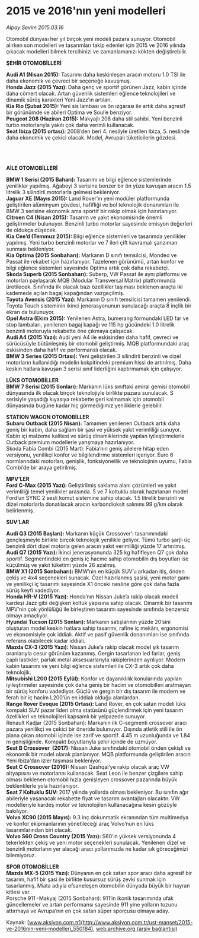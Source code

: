 # 2015 ve 2016'nın yeni modelleri

*Alpay Sevim 2015.03.16*

<div class="pNewsDetailMainContent" itemprop="articleBody">
 <p>
  Otomobil dünyası her yıl birçok yeni modeli pazara sunuyor. Otomobil alırken son modelleri ve tasarımları takip edenler için 2015 ve 2016 yılında çıkacak modelleri bilmek tercihinizi ve zamanlamanızı kökten değiştirebilir.
 </p>
 <p>
  <strong>
   ŞEHİR OTOMOBİLLERİ
  </strong>
 </p>
 <p>
  <strong>
   Audi A1 (Nisan 2015):
  </strong>
  Tasarımı daha keskinleşen aracın motoru 1.0 TSI ile daha ekonomik ve çevreci bir seçeneğe kavuşmuş.
  <br>
   <strong>
    Honda Jazz (2015 Yazı):
   </strong>
   Daha genç ve sportif görünen Jazz, kabin içinde daha cömert olacak. Artan güvenlik sistemleri eğlence teknolojileri ve dinamik sürüş karakteri Yeni Jazz’ın artıları.
   <br>
    <strong>
     Kia Rio (Şubat 2015):
    </strong>
    Yeni sis lambası ve ön ızgarası ile artık daha agresif bir görünümde ve abileri Optima ve Soul’e benziyor.
    <br>
     <strong>
      Peugeot 208 (Haziran 2015):
     </strong>
     Makyajlı 208 daha stil sahibi. Yeni benzinli turbo motorlarıyla yakıtı çok daha verimli kullanacak.
     <br>
      <strong>
       Seat Ibiza (2015 ortası):
      </strong>
      2008’den beri 4. nesliyle üretilen Ibiza, 5. neslinde daha ekonomik ve çekici olacak. Model, Avrupalı tüketicilerin gözdesi.
     </br>
    </br>
   </br>
  </br>
 </p>
 <p>
  <strong>
   AİLE OTOMOBİLLERİ
  </strong>
 </p>
 <p>
  <strong>
   BMW 1 Serisi (2015 Baharı):
  </strong>
  Tasarımı ve bilgi eğlence sistemlerinde yenilikler yapılmış. Ağabeyi 3 serisine benzer bir ön yüze kavuşan aracın 1.5 litrelik 3 silindirli motorlarla gelmesi bekleniyor.
  <br/>
  <strong>
   Jaguar XE (Mayıs 2015):
  </strong>
  Land Rover’ın yeni modüler platformunda geliştirilen alüminyum gövdesi, hafifliği ve bol teknolojik donanımları ile BMW 3 serisine ekonomik ama sportif bir rakip olmak için hazırlanıyor.
  <br/>
  <strong>
   Citroen C4 (Nisan 2015):
  </strong>
  Tasarım ve yakıt ekonomisinde önemli geliştirmeler bulunuyor. Benzinli turbo motorlar sayesinde emisyon değerleri de oldukça düşecek.
  <br/>
  <strong>
   Kia Cee’d (Temmuz 2015):
  </strong>
  Bilgi eğlence sistemleri ve tasarımda yenilikler yapılmış. Yeni turbo benzinli motorlar ve 7 ileri çift kavramalı şanzıman sunması bekleniyor.
  <br/>
  <strong>
   Kia Optima (2015 Sonbaharı):
  </strong>
  Markanın D sınıfı temsilcisi, Mondeo ve Passat ile rekabet için hazırlanıyor. Tazelenen görünümü, artan konfor ve bilgi eğlence sistemleri sayesinde Optima artık çok daha rekabetçi.
  <br/>
  <strong>
   Skoda Superb (2015 Sonbaharı):
  </strong>
  Suberp, VW Passat ile aynı platformu ve motorları paylaşarak MQB (Modular Transversal Matrix) platformunda üretilecek. Sınıfında ilk olacak bazı özellikler taşıması beklenen araçta iki kademede açılan bagaj kapağından vazgeçilmiş.
  <br/>
  <strong>
   Toyota Avensis (2015 Yazı):
  </strong>
  Markanın D sınıfı temsilcisi tamamen yenilendi. Toyota Touch sisteminin ikinci jenerasyonunun sunulacağı araçta 8 inçlik bir ekran da bulunuyor.
  <br/>
  <strong>
   Opel Astra (Ekim 2015):
  </strong>
  Yenilenen Astra, bumerang formundaki LED far ve stop lambaları, yenilenen bagaj kapağı ve 115 hp gücündeki 1.0 litrelik benzinli motoruyla rekabette öne çıkmaya çalışacak.
  <br/>
  <strong>
   Audi A4 (2015 Yazı):
  </strong>
  Audi yeni A4 ile eskisinden daha hafif, çevreci ve sürücüsüyle bütünleşmiş bir otomobil geliştirmiş. MQB platformundaki araç eskisinden daha hafif ve performanslı olacak.
  <br/>
  <strong>
   BMW 3 Series (2015 Ortası):
  </strong>
  Yeni geliştirilen 3 silindirli benzinli ve dizel motorların kullanıldığı modelin kokpitindeki premium hissi de artırılmış. Daha keskin hatlara kavuşan 3 serisi sınıf liderliğini kaptırmamak için çalışıyor.
 </p>
 <p>
  <strong>
   LÜKS OTOMOBİLLER
   <br/>
   BMW 7 Serisi (2015 Sonları):
  </strong>
  Markanın lüks sınıftaki amiral gemisi otomobil dünyasında ilk olacak birçok teknolojiyle birlikte pazara sunulacak. S serisiyle yaşadığı kıyasıya rekabette geri kalmamak için otomobil dünyasında bugüne kadar hiç görmediğimiz yeniliklerle gelebilir.
 </p>
 <p>
  <strong>
   STATION WAGON OTOMOBİLLER
   <br/>
   Subaru Outback (2015 Nisan):
  </strong>
  Tamamen yenilenen Outback artık daha geniş bir kabin, daha sağlam bir şasi ve yüksek yakıt verimliliği sunuyor. Kabin içi malzeme kalitesi ve sürüş dinamiklerinde yapılan iyileştirmelerle Outback premium modellerle yarışmaya hazırlanıyor.
  <br/>
  Skoda Fabia Combi (2015 Mart): Fabia’nın geniş ailelere hitap eden versiyonu, yenilikçi konfor ve bilgilendirme sistemleri içeriyor. Euro 6 normlarındaki motorları, genişlik, fonksiyonellik ve teknolojinin uyumu, Fabia Combi’de bir araya getirilmiş.
 </p>
 <p>
  <strong>
   MPV’LER
   <br/>
   Ford C-Max (2015 Yazı):
  </strong>
  Geliştirilmiş saklama alanı çözümleri ve yakıt verimliliği temel yenilikler arasında. 5 ve 7 koltuklu olarak hazırlanan model Ford’un SYNC 2 sesli komut sistemine sahip olacak. 1.5 litrelik benzinli ve dizel motorlarla donatılacak aracın karbondioksit salınımı 99 g/km olarak belirlenmiş.
 </p>
 <p>
  <strong>
   SUV’LAR
  </strong>
 </p>
 <p>
  <strong>
   Audi Q3 (2015 Başları):
  </strong>
  Markanın küçük Crossover’ı tasarımındaki gençleşmeyle birlikte birçok teknolojik yenilikle geliyor. Tümü turbo şarjlı üç benzinli dört dizel motorla gelen aracın yakıt verimliliği yüzde 17 artırılmış.
  <br/>
  <strong>
   Audi Q7 (2015 Yazı):
  </strong>
  İkinci jenerasyonunda 325 kg hafifleyen Q7 çok daha sportif. Segmentindeki en geniş iç hacme sahip otomobilin dış boyutları ise küçülmüş ve yakıt tüketimi yüzde 26 azalmış.
  <br/>
  <strong>
   BMW X1 (2015 Sonbaharı):
  </strong>
  BMW’nin en küçük SUV’u arkadan itiş, önden çekiş ve 4x4 seçenekleri sunacak. Özel hazırlanmış şasisi, yeni motor gamı ve yenilikçi iç tasarımı sayesinde X1 önceki nesline göre çok daha fazla sürüş keyfi vadediyor.
  <br/>
  <strong>
   Honda HR-V (2015 Yazı):
  </strong>
  Honda’nın Nissan Juke’a rakip olacak modeli kardeşi Jazz gibi değişken koltuk yapısına sahip olacak. Dinamik bir tasarımı MPV’nin çok yönlülüğü ile birleştiren tasarımı sayesinde sınıfında benzersiz olmayı amaçlıyor.
  <br/>
  <strong>
   Hyundai Tucson (2015 Sonları):
  </strong>
  Markanın satışlarının yüzde 20’sini oluşturan model keskin hatlara sahip tasarımı, rafine iç mekânı, ergonomisi ve ekonomisiyle çok iddialı. Aktif ve pasif güvenlik donanımları ise sınıfında referans olabilecek kadar iddialı.
  <br/>
  <strong>
   Mazda CX-3 (2015 Yazı):
  </strong>
  Nissan Juke’a rakip olacak model şık tasarım oranlarıyla cesur görünüm kazanmış. Gergin tasarlanan led farlar, geniş çaplı lastikler, parlak metal aksesuarlarıyla rakiplerinden ayrılıyor. Modern kabin tasarımı ve yeni bilgi eğlence sistemleri ile CX-3 artık çok daha teknolojik.
  <br/>
  <strong>
   Mitsubishi L200 (2015 Eylül):
  </strong>
  Konfor ve dayanıklılık konularında yapılan iyileştirmeler sayesinde çok daha geniş bir hacim ve otomobilleri aratmayan bir sürüş konforu vadediyor. Güçlü ve gergin bir dış tasarım ile modern ve ferah bir iç hacim L200’ün en iddialı olduğu alanlardan.
  <br/>
  <strong>
   Range Rover Evoque (2015 Ortası):
  </strong>
  Land Rover, en çok satan modeli lüks kompakt SUV pazar lideri olma statüsünü güçlendirmek için yeni tasarım özellikleri ve teknolojileri kapsamlı bir yelpazede sunuyor.
  <br/>
  Renault Kadjar (2015 Sonbaharı): Markanın ilk C-segmenti crossover aracı pazara yenilikçi ve çekici bir öneride bulunuyor. Dışında atletik stili ile ön plana çıkan otomobil içinde ise zarif ve sportif. 4.45 m uzunluğunda ve 1.84 m genişliğinde. Kompakt boyutlarıyla şehir içinde de üzmüyor.
  <br/>
  <strong>
   Seat B Crossover  (2017):
  </strong>
  Nissan Juke sınıfındaki otomobil önden çekişli ve ekonomik bir model olarak planlanıyor. MQB platformunda geliştirilen aracın Yeni Ibiza’dan izler taşıması bekleniyor.
  <br/>
  <strong>
   Seat C Crossover (2016):
  </strong>
  Nissan Qashqai’ye rakip olacak araç VW altyapısını ve motorlarını kullanacak. Seat Leon ile benzer çizgilere sahip olması beklenen otomobil hızla genişleyen crossover pazarında büyük beklentilerle yola hazırlanıyor.
  <br/>
  <strong>
   Seat 7 Koltuklu SUV:
  </strong>
  2017 yılında yollarda olması bekleniyor. Bu sınıfın ağır abileriyle yaşanacak rekabette fiyat ve tasarım avantajları olacaktır. VW modelleriyle kardeş motor ve teknolojileri kullanacağına kesin gözüyle bakılıyor.
  <br/>
  <strong>
   Volvo XC90 (2015 Mayıs):
  </strong>
  9.3 inç dokunmatik ekranından tüm multimedya ve konfor ekipmanlarının yönetileceği araç Volvo’nun en lüks  tasarımlarından biri olacak.
  <br/>
  <strong>
   Volvo S60 Cross Country (2015 Yazı):
  </strong>
  S60’ın yüksek versiyonunda 4 tekerlekten çekiş ve yeni motor seçenekleri sunulacak. Yenilenen dizel ve benzinli motorların yer alacağı aracı yollarımızda ne kadar sık göreceğimizi bilemiyoruz.
 </p>
 <p>
  <strong>
   SPOR OTOMOBİLLER
   <br/>
   Mazda MX-5 (2015 Yazı):
  </strong>
  Dünyanın en çok satan spor aracı daha agresif bir tasarım, hafif bir şasi ile birlikte kusursuz sürüş zevki sunmak için tasarlanmış. Miata adıyla efsaneleşen otomobilin dünyada büyük bir hayran kitlesi var.
  <br/>
  Porsche 911 -Makyaj (2015 Sonbaharı): 911’in ikonik tasarımında ufak güncellemeler ve artan performansı sayesinde 911 yine yolların tozunu attırmaya ve Avrupa’nın en çok satan süper sporcusu olmaya aday.
 </p>
</div>


Kaynak: [www.aksiyon.com.tr](http://www.aksiyon.com.tr/ust-manset/2015-ve-2016nin-yeni-modelleri_550184), [web.archive.org (arşiv bağlantısı)](http://web.archive.org/web/20150706172640/http://www.aksiyon.com.tr/ust-manset/2015-ve-2016nin-yeni-modelleri_550184)
